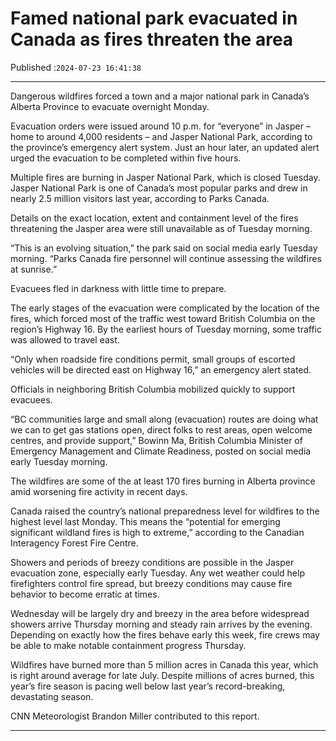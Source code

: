 # Famed national park evacuated in Canada as fires threaten the area

Published :`2024-07-23 16:41:38`

---

Dangerous wildfires forced a town and a major national park in Canada’s Alberta Province to evacuate overnight Monday.

Evacuation orders were issued around 10 p.m. for “everyone” in Jasper – home to around 4,000 residents – and Jasper National Park, according to the province’s emergency alert system. Just an hour later, an updated alert urged the evacuation to be completed within five hours.

Multiple fires are burning in Jasper National Park, which is closed Tuesday. Jasper National Park is one of Canada’s most popular parks and drew in nearly 2.5 million visitors last year, according to Parks Canada.

Details on the exact location, extent and containment level of the fires threatening the Jasper area were still unavailable as of Tuesday morning.

“This is an evolving situation,” the park said on social media early Tuesday morning. “Parks Canada fire personnel will continue assessing the wildfires at sunrise.”

Evacuees fled in darkness with little time to prepare.

The early stages of the evacuation were complicated by the location of the fires, which forced most of the traffic west toward British Columbia on the region’s Highway 16. By the earliest hours of Tuesday morning, some traffic was allowed to travel east.

“Only when roadside fire conditions permit, small groups of escorted vehicles will be directed east on Highway 16,” an emergency alert stated.

Officials in neighboring British Columbia mobilized quickly to support evacuees.

“BC communities large and small along (evacuation) routes are doing what we can to get gas stations open, direct folks to rest areas, open welcome centres, and provide support,” Bowinn Ma, British Columbia Minister of Emergency Management and Climate Readiness, posted on social media early Tuesday morning.

The wildfires are some of the at least 170 fires burning in Alberta province amid worsening fire activity in recent days.

Canada raised the country’s national preparedness level for wildfires to the highest level last Monday. This means the “potential for emerging significant wildland fires is high to extreme,” according to the Canadian Interagency Forest Fire Centre.

Showers and periods of breezy conditions are possible in the Jasper evacuation zone, especially early Tuesday. Any wet weather could help firefighters control fire spread, but breezy conditions may cause fire behavior to become erratic at times.

Wednesday will be largely dry and breezy in the area before widespread showers arrive Thursday morning and steady rain arrives by the evening. Depending on exactly how the fires behave early this week, fire crews may be able to make notable containment progress Thursday.

Wildfires have burned more than 5 million acres in Canada this year, which is right around average for late July. Despite millions of acres burned, this year’s fire season is pacing well below last year’s record-breaking, devastating season.

CNN Meteorologist Brandon Miller contributed to this report.

---

